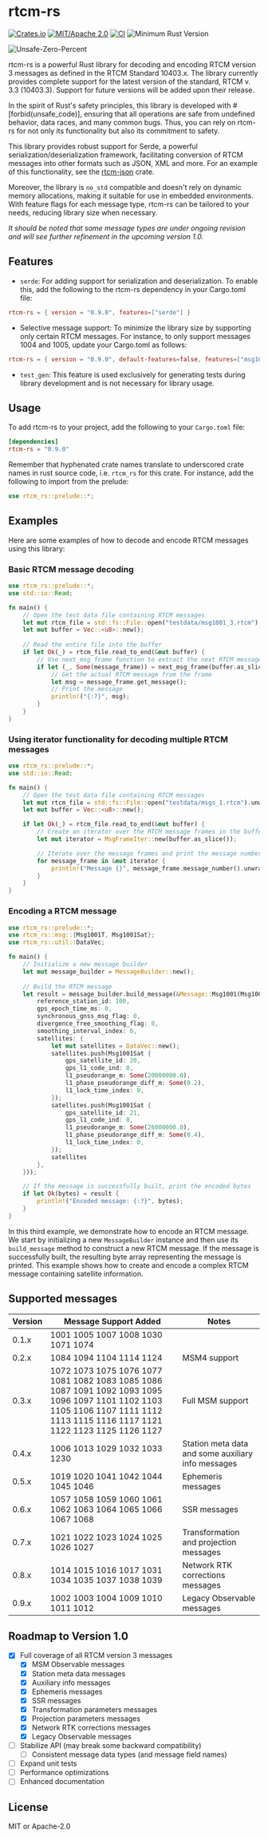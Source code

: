 # rtcm-rs

[![Crates.io](https://img.shields.io/crates/v/rtcm-rs.svg)](https://crates.io/crates/rtcm-rs)
[![MIT/Apache 2.0](https://img.shields.io/badge/license-MIT%2FApache-blue.svg)](https://github.com/martinhakansson/rtcm-rs#license)
[![CI](https://github.com/martinhakansson/rtcm-rs/workflows/CI/badge.svg)](https://github.com/martinhakansson/rtcm-rs/actions)
![Minimum Rust Version](https://img.shields.io/badge/Min%20Rust-1.66-green.svg)

![Unsafe-Zero-Percent](https://img.shields.io/badge/Unsafety-0%25-brightgreen.svg)

rtcm-rs is a powerful Rust library for decoding and encoding RTCM version 3 messages as defined in the RTCM Standard 10403.x. The library currently provides complete support for the latest version of the standard, RTCM v. 3.3 (10403.3). Support for future versions will be added upon their release.

In the spirit of Rust's safety principles, this library is developed with #[forbid(unsafe_code)], ensuring that all operations are safe from undefined behavior, data races, and many common bugs. Thus, you can rely on rtcm-rs for not only its functionality but also its commitment to safety.

This library provides robust support for Serde, a powerful serialization/deserialization framework, facilitating conversion of RTCM messages into other formats such as JSON, XML and more. For an example of this functionality, see the [rtcm-json](https://github.com/martinhakansson/rtcm-json) crate.

Moreover, the library is `no_std` compatible and doesn't rely on dynamic memory allocations, making it suitable for use in embedded environments. With feature flags for each message type, rtcm-rs can be tailored to your needs, reducing library size when necessary.

*It should be noted that some message types are under ongoing revision and will see further refinement in the upcoming version 1.0.*

## Features

- `serde`: For adding support for serialization and deserialization. To enable this, add the following to the rtcm-rs dependency in your Cargo.toml file:

```toml
rtcm-rs = { version = "0.9.0", features=["serde"] }
```

- Selective message support: To minimize the library size by supporting only certain RTCM messages. For instance, to only support messages 1004 and 1005, update your Cargo.toml as follows:

```toml
rtcm-rs = { version = "0.9.0", default-features=false, features=["msg1001","msg1005"] }
```

- `test_gen`: This feature is used exclusively for generating tests during library development and is not necessary for library usage.

## Usage

To add rtcm-rs to your project, add the following to your `Cargo.toml` file:

```toml
[dependencies]
rtcm-rs = "0.9.0"
```

Remember that hyphenated crate names translate to underscored crate names in rust source code, i.e. `rtcm_rs` for this crate. For instance, add the following to import from the prelude:

```rust
use rtcm_rs::prelude::*;
```

## Examples

Here are some examples of how to decode and encode RTCM messages using this library:

### Basic RTCM message decoding

```rust
use rtcm_rs::prelude::*;
use std::io::Read;

fn main() {
    // Open the test data file containing RTCM messages
    let mut rtcm_file = std::fs::File::open("testdata/msg1001_3.rtcm").unwrap();
    let mut buffer = Vec::<u8>::new();
    
    // Read the entire file into the buffer
    if let Ok(_) = rtcm_file.read_to_end(&mut buffer) {
        // Use next_msg_frame function to extract the next RTCM message from the buffer
        if let (_, Some(message_frame)) = next_msg_frame(buffer.as_slice()) {            
            // Get the actual RTCM message from the frame
            let msg = message_frame.get_message();
            // Print the message
            println!("{:?}", msg);
        }
    }
}
```

### Using iterator functionality for decoding multiple RTCM messages

```rust
use rtcm_rs::prelude::*;
use std::io::Read;

fn main() {
    // Open the test data file containing RTCM messages
    let mut rtcm_file = std::fs::File::open("testdata/msgs_1.rtcm").unwrap();
    let mut buffer = Vec::<u8>::new();

    if let Ok(_) = rtcm_file.read_to_end(&mut buffer) {
        // Create an iterator over the RTCM message frames in the buffer
        let mut iterator = MsgFrameIter::new(buffer.as_slice());

        // Iterate over the message frames and print the message number
        for message_frame in &mut iterator {
            println!("Message {}", message_frame.message_number().unwrap());
        }
    }    
}
```

### Encoding a RTCM message

```rust
use rtcm_rs::prelude::*;
use rtcm_rs::msg::{Msg1001T, Msg1001Sat};
use rtcm_rs::util::DataVec;

fn main() {
    // Initialize a new message builder
    let mut message_builder = MessageBuilder::new();
    
    // Build the RTCM message
    let result = message_builder.build_message(&Message::Msg1001(Msg1001T {
        reference_station_id: 100,
        gps_epoch_time_ms: 0,
        synchronous_gnss_msg_flag: 0,
        divergence_free_smoothing_flag: 0,
        smoothing_interval_index: 0,
        satellites: {
            let mut satellites = DataVec::new();
            satellites.push(Msg1001Sat {
                gps_satellite_id: 20,
                gps_l1_code_ind: 0,
                l1_pseudorange_m: Some(20000000.0),
                l1_phase_pseudorange_diff_m: Some(0.2),
                l1_lock_time_index: 0,
            });
            satellites.push(Msg1001Sat {
                gps_satellite_id: 21,
                gps_l1_code_ind: 0,
                l1_pseudorange_m: Some(26000000.0),
                l1_phase_pseudorange_diff_m: Some(0.4),
                l1_lock_time_index: 0,
            });
            satellites
        },
    }));

    // If the message is successfully built, print the encoded bytes
    if let Ok(bytes) = result {
        println!("Encoded message: {:?}", bytes);
    }
}
```

In this third example, we demonstrate how to encode an RTCM message. We start by initializing a new `MessageBuilder` instance and then use its `build_message` method to construct a new RTCM message. If the message is successfully built, the resulting byte array representing the message is printed. This example shows how to create and encode a complex RTCM message containing satellite information.

## Supported messages

| Version | Message Support Added | Notes |
| --- | --- | --- |
| 0.1.x | 1001 1005 1007 1008 1030 1071 1074 | |
| 0.2.x | 1084 1094 1104 1114 1124 | MSM4 support |
| 0.3.x | 1072 1073 1075 1076 1077 1081 1082 1083 1085 1086 1087 1091 1092 1093 1095 1096 1097 1101 1102 1103 1105 1106 1107 1111 1112 1113 1115 1116 1117 1121 1122 1123 1125 1126 1127 | Full MSM support |
| 0.4.x | 1006 1013 1029 1032 1033 1230 | Station meta data and some auxiliary info messages |
| 0.5.x | 1019 1020 1041 1042 1044 1045 1046 | Ephemeris messages |
| 0.6.x | 1057 1058 1059 1060 1061 1062 1063 1064 1065 1066 1067 1068 | SSR messages |
| 0.7.x | 1021 1022 1023 1024 1025 1026 1027 | Transformation and projection messages |
| 0.8.x | 1014 1015 1016 1017 1031 1034 1035 1037 1038 1039 | Network RTK corrections messages |
| 0.9.x | 1002 1003 1004 1009 1010 1011 1012 | Legacy Observable messages |

## Roadmap to Version 1.0
- [x] Full coverage of all RTCM version 3 messages
  - [x] MSM Observable messages
  - [x] Station meta data messages
  - [x] Auxiliary info messages
  - [x] Ephemeris messages
  - [x] SSR messages
  - [x] Transformation parameters messages
  - [x] Projection parameters messages
  - [x] Network RTK corrections messages
  - [x] Legacy Observable messages
- [ ] Stabilize API (may break some backward compatibility)
  - [ ] Consistent message data types (and message field names)
- [ ] Expand unit tests
- [ ] Performance optimizations
- [ ] Enhanced documentation

## License

MIT or Apache-2.0
